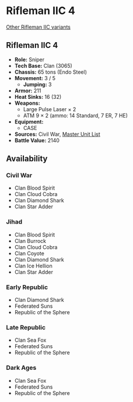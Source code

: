 # Rifleman IIC 4

[Other Rifleman IIC variants](../rifleman_iic.md)

## Rifleman IIC 4
- **Role:** Sniper
- **Tech Base:** Clan (3065)
- **Chassis:** 65 tons (Endo Steel)
- **Movement:** 3 / 5
  - **Jumping:** 3
- **Armor:** 211
- **Heat Sinks:** 16 (32)
- **Weapons:**
  - Large Pulse Laser × 2
  - ATM 9 × 2 (ammo: 14 Standard, 7 ER, 7 HE)
- **Equipment:**
  - CASE
- **Sources:** Civil War, [Master Unit List](http://masterunitlist.info/Unit/Details/2713/rifleman-iic-4)
- **Battle Value:** 2140

## Availability

### Civil War
- Clan Blood Spirit
- Clan Cloud Cobra
- Clan Diamond Shark
- Clan Star Adder

### Jihad
- Clan Blood Spirit
- Clan Burrock
- Clan Cloud Cobra
- Clan Coyote
- Clan Diamond Shark
- Clan Ice Hellion
- Clan Star Adder

### Early Republic
- Clan Diamond Shark
- Federated Suns
- Republic of the Sphere

### Late Republic
- Clan Sea Fox
- Federated Suns
- Republic of the Sphere

### Dark Ages
- Clan Sea Fox
- Federated Suns
- Republic of the Sphere

